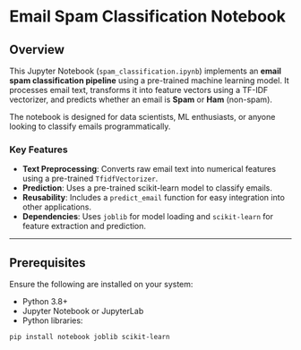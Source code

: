# Email Spam Classification Notebook

## Overview
This Jupyter Notebook (`spam_classification.ipynb`) implements an **email spam classification pipeline** using a pre-trained machine learning model. It processes email text, transforms it into feature vectors using a TF-IDF vectorizer, and predicts whether an email is **Spam** or **Ham** (non-spam).  

The notebook is designed for data scientists, ML enthusiasts, or anyone looking to classify emails programmatically.

### Key Features
- **Text Preprocessing**: Converts raw email text into numerical features using a pre-trained `TfidfVectorizer`.
- **Prediction**: Uses a pre-trained scikit-learn model to classify emails.
- **Reusability**: Includes a `predict_email` function for easy integration into other applications.
- **Dependencies**: Uses `joblib` for model loading and `scikit-learn` for feature extraction and prediction.

---

## Prerequisites
Ensure the following are installed on your system:

- Python 3.8+
- Jupyter Notebook or JupyterLab
- Python libraries:
```bash
pip install notebook joblib scikit-learn
